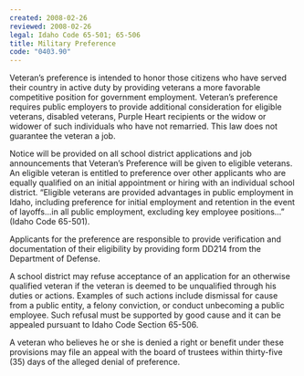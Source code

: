 ```yaml
---
created: 2008-02-26
reviewed: 2008-02-26
legal: Idaho Code 65-501; 65-506
title: Military Preference
code: "0403.90"
---
```


Veteran’s preference is intended to honor those citizens who have served their country in active duty by providing veterans a more favorable competitive position for government employment. Veteran’s preference requires public employers to provide additional consideration for eligible veterans, disabled veterans, Purple Heart recipients or the widow or widower of such individuals who have not remarried. This law does not guarantee the veteran a job.

Notice will be provided on all school district applications and job announcements that Veteran’s Preference will be given to eligible veterans. An eligible veteran is entitled to preference over other applicants who are equally qualified on an initial appointment or hiring with an individual school district. “Eligible veterans are provided advantages in public employment in Idaho, including preference for initial employment and retention in the event of layoffs...in all public employment, excluding key employee positions...” (Idaho Code 65-501).

Applicants for the preference are responsible to provide verification and documentation of their eligibility by providing form DD214 from the Department of Defense.

A school district may refuse acceptance of an application for an otherwise qualified veteran if the veteran is deemed to be unqualified through his duties or actions. Examples of such actions include dismissal for cause from a public entity, a felony conviction, or conduct unbecoming a public employee. Such refusal must be supported by good cause and it can be appealed pursuant to Idaho Code Section 65-506.

A veteran who believes he or she is denied a right or benefit under these provisions may file an appeal with the board of trustees within thirty-five (35) days of the alleged denial of preference.
